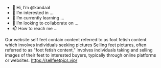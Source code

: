 - 👋 Hi, I’m @kandaal
- 👀 I’m interested in ...
- 🌱 I’m currently learning ...
- 💞️ I’m looking to collaborate on ...
- 📫 How to reach me ...

<!---
kandaal/kandaal is a ✨ special ✨ repository because its `README.md` (this file) appears on your GitHub profile.
You can click the Preview link to take a look at your changes.
--->
Our website self feet contain content referred to as foot fetish content which involves individuals seeking pictures Selling feet pictures, often referred to as "foot fetish content," involves individuals taking and selling images of their feet to interested buyers, typically through online platforms or websites.
https://sellfeetpics.vip/
